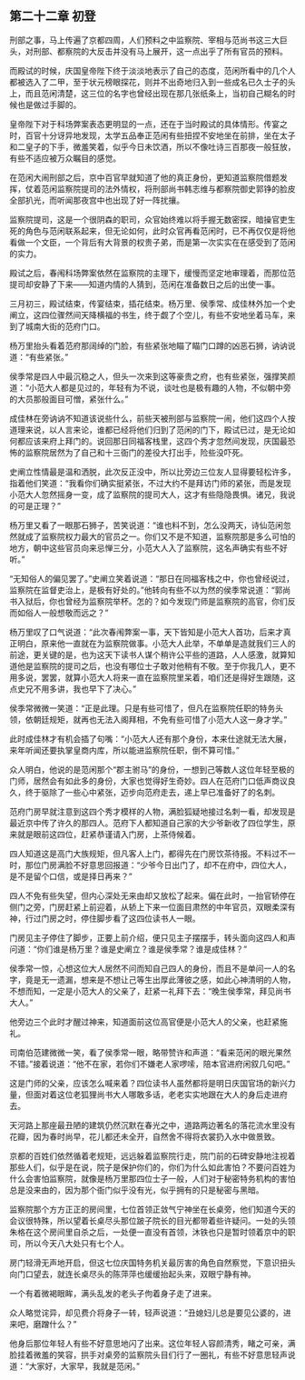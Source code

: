 ## 第二十二章 **初登**

刑部之事，马上传遍了京都四周，人们预料之中监察院、宰相与范尚书这三大巨头，对刑部、都察院的大反击并没有马上展开，这一点出乎了所有官员的预料。

而殿试的时候，庆国皇帝陛下终于淡淡地表示了自己的态度，范闲所看中的几个人都被选入了二甲，至于状元榜眼探花，则并不出奇地归入到一些成名已久士子的头上，而且范闲清楚，这三位的名字也曾经出现在那几张纸条上，当初自己糊名的时候也是做过手脚的。

皇帝陛下对于科场弊案表态更明显的一点，还在于当时殿试的具体情形。传宴之时，百官十分讶异地发现，太学五品奉正范闲有些扭捏不安地坐在前排，坐在太子和二皇子的下手，微羞笑着，似乎今日未饮酒，所以不像吐诗三百那夜一般狂放，有些不适应被万众瞩目的感觉。

在范闲大闹刑部之后，京中百官早就知道了他的真正身份，更知道监察院借题发挥，仗着范闲监察院提司的法外情权，将刑部尚书韩志维与都察院御史郭铮的脸皮全部扒光，而听闻那夜宫中也出现了好一阵扰攘。

监察院提司，这是一个很阴森的职司，众官始终难以将手握无数密探，暗操官吏生死的角色与范闲联系起来，但无论如何，此时众官再看范闲时，已不再仅仅是将他看做一个文臣，一个背后有大背景的权贵子弟，而是第一次实实在在感受到了范闲的实力。

殿试之后，春闱科场弊案依然在监察院的主理下，缓慢而坚定地审理着，而那位范提司却安静了下来——知道内情的人猜到，范闲在准备数日之后的出使一事。

三月初三，殿试结束，传宴结束，插花结束。杨万里、侯季常、成佳林外加一个史阐立，这四位骤然间天降横福的书生，终于觑了个空儿，有些不安地坐着马车，来到了城南大街的范府门口。

杨万里抬头看着范府那阔绰的门脸，有些紧张地瞄了瞄门口蹲的凶恶石狮，讷讷说道：“有些紧张。”

侯季常是四人中最沉稳之人，但头一次来到这等豪贵之府，也有些紧张，强撑笑颜道：“小范大人都是见过的，年轻有为不说，谈吐也是极有趣的人物，不似朝中旁的大员那般面目可憎，紧张什么。”

成佳林在旁讷讷不知道该说些什么，前些天被刑部与监察院一闹，他们这四个人按道理来说，以人言来论，谁都已经将他们归到了范闲的门下，殿试已过，是无论如何都应该来府上拜门的。说回那日同福客栈里，这四个秀才忽然间发现，庆国最恐怖的监察院居然为了自己和十三衙门的差役大打出手，险些没吓死。

史阐立性情最是温和洒脱，此次反正没中，所以比旁边三位友人显得要轻松许多，指着他们笑道：“我看你们确实挺紧张，不过大约不是拜访门师的紧张，而是发现小范大人忽然摇身一变，成了监察院的提司大人，这才有些隐隐畏惧。诸兄，我说的可是正理？”

杨万里又看了一眼那石狮子，苦笑说道：“谁也料不到，怎么没两天，诗仙范闲忽然就成了监察院权力最大的官员之一。你们又不是不知道，监察院那是多么可怕的地方，朝中这些官员向来忌惮三分，小范大人入了监察院，这名声确实有些不好听。”

“无知俗人的偏见罢了。”史阐立笑着说道：“那日在同福客栈之中，你也曾经说过，监察院在监督吏治上，是极有好处的。”他转向有些不以为然的侯季常说道：“郭尚书入狱后，你也曾经为监察院举杯。怎的？如今发现门师是监察院的高官，你们反而如俗人一般想敬而远之？”

杨万里叹了口气说道：“此次春闱弊案一事，天下皆知是小范大人首功，后来才真正明白，原来他一直就在为监察院做事。小范大人此举，不单单是造就我们三人的前途，更关键的是，也为这天下读书人谋个稍许公平些的道路，人人感激，就算知道他是监察院的提司之后，也没有哪位士子敢对他稍有不敬。至于你我几人，更不用多说，罢罢，就算小范大人将来一直在监察院里呆着，咱们还是得好生跟随，这点史兄不用多讲，我也早下了决心。”

侯季常微微一笑道：“正是此理。只是有些可惜了，但凡在监察院任职的特务头领，依朝廷规矩，就再也无法入阁拜相，不免有些可惜了小范大人这一身才学。”

此时成佳林才有机会插了句嘴：“小范大人还有那个身份，本来仕途就无法大展，来年听闻还要执掌皇商内库，所以能进监察院任职，倒不算可惜。”

众人明白，他说的是范闲那个“郡主驸马”的身份，一想到己等数人这位年轻至极的门师，居然会有如此多的身份，大家也觉得好生奇妙。四人在范府门口低声商议良久，终于驱除了一些心中紧张，迈步向范府走去，递上早已准备好了的名刺。

范府门房早就注意到这四个秀才模样的人物，满脸狐疑地接过名刺一看，却发现是最近京中传了许久的那四人。范府下人都知道自己家的大少爷新收了四位学生，原来就是眼前这四位，赶紧恭谨请入门房，上茶侍候着。

四人知道这是高门大族规矩，但凡客人上门，都得先在门房饮茶待报。不料过不一时，那位门房满脸不好意思回报道：“少爷今日出门了，却不在府中，四位大人，是不是留个口信，或是择日再来？”

四人不免有些失望，但内心深处无来由却又放松了起来。偏在此时，一抬官轿停在侧门之旁，门房赶紧上前迎着，从轿上下来一位面目肃然的中年官员，双眼柔深有神，行过门房之时，停住脚步看了这四位读书人一眼。

门房见主子停住了脚步，正要上前介绍，便只见主子摆摆手，转头面向这四人和声问道：“你们谁是杨万里？谁是史阐立？谁是侯季常？谁是成佳林？”

侯季常一惊，心想这位大人居然不问而知自己四人的身份，而且不是单问一人的名字，竟是无一遗漏，想来是不想让己等生出厚此薄彼之感，如此心神清明的人物，不想而知，一定是小范大人的父亲了，赶紧一礼拜下去：“晚生侯季常，拜见尚书大人。”

他旁边三个此时才醒过神来，知道面前这位高官便是小范大人的父亲，也赶紧施礼。

司南伯范建微微一笑，看了侯季常一眼，略带赞许和声道：“看来范闲的眼光果然不错。”接着说道：“他不在家，若你们不嫌老人家啰嗦，陪本官进府闲叙几句吧。”

这是门师的父亲，应该怎么喊来着？四位读书人虽然都将是明日庆国官场的新兴力量，但面对着这位老狐狸尚书大人哪敢多话，老老实实地跟在大人的身后走进府去。

天河路上那座最丑陋的建筑仍然沉默在春光之中，道路两边著名的落花流水里没有花瓣，因为春时尚早，花儿都还未全开，自然舍不得将衣裳扔入水中做景致。

京都的百姓们依然循着老规矩，远远躲着监察院行走，院门前的石碑安静地注视着那些人们，似乎是在说，院子是保护你们的，你们为什么如此害怕？不要问百姓为什么会害怕监察院，就像是杨万里那四位士子一般，人们对于秘密特务机构的害怕总是没来由的，因为那个衙门似乎没有光，似乎拥有的只是秘密与黑暗。

监察院那个方方正正的房间里，七位首领正敛气宁神坐在长桌旁，他们知道今天的会议很特殊，所以望着长桌尽头那位跛子院长的目光都带着些许疑问。一处的头领朱格在这个房间里自杀之后，一处便一直没有首领，沐铁也只是暂时领着京中的职司，所以今天八大处只有七个人。

房门轻滑无声地开启，但这七位庆国特务机关最厉害的角色自然察觉，下意识扭头向门口望去，就连长桌尽头的陈萍萍也缓缓抬起头来，双眼宁静有神。

一个有着微褐眼眸，满头乱发的老头子佝着身子走了进来。

众人略觉诧异，却见费介将身子一转，轻声说道：“丑媳妇儿总是要见公婆的，进来吧，磨蹭什么？”

他身后那位年轻人有些不好意思地闪了出来。这位年轻人容颜清秀，睹之可亲，满脸挂着微羞的笑容，拱手对桌旁的监察院头目们行了一圈礼，有些不好意思轻声说道：“大家好，大家早，我就是范闲。”


